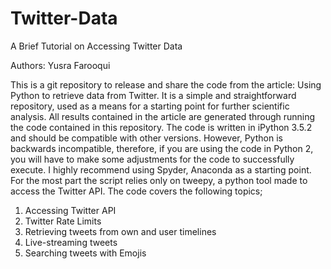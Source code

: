 # Twitter-Data

A Brief Tutorial on Accessing Twitter Data 

Authors: Yusra Farooqui

This is a git repository to release and share the code from the article: Using Python to retrieve data from Twitter. It is a simple and straightforward repository, used as a means for a starting point for further scientific analysis.
All results contained in the article are generated through running the code contained in this repository.
The code is written in iPython 3.5.2 and should be compatible with other versions. However, Python is backwards incompatible, therefore, if you are using the code in Python 2, you will have to make some adjustments for the code to successfully execute. I highly recommend using Spyder, Anaconda as a starting point. For the most part the script relies only on tweepy, a python tool made to access the Twitter API. The code covers the following topics;
1.	Accessing Twitter API
2.	Twitter Rate Limits
3.	Retrieving tweets from own and user timelines
4.	Live-streaming tweets
5.	Searching tweets with Emojis
